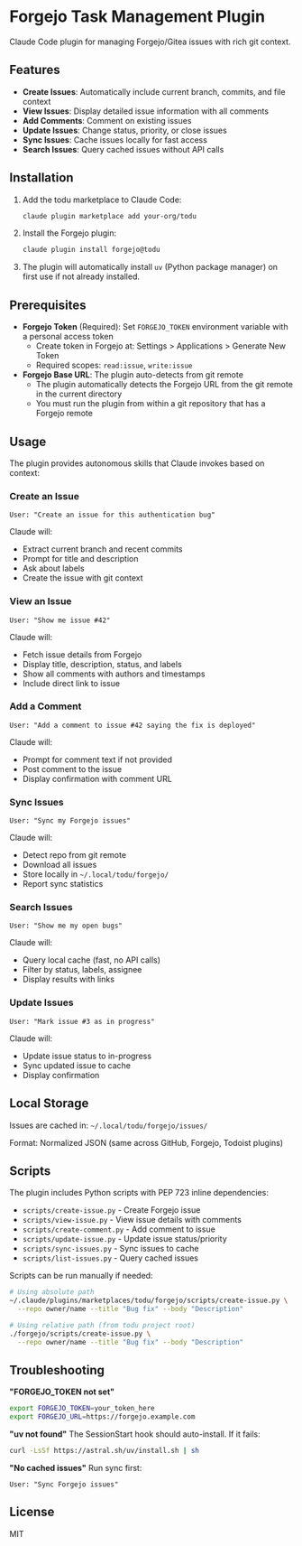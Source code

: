 # Forgejo Task Management Plugin

Claude Code plugin for managing Forgejo/Gitea issues with rich git context.

## Features

- **Create Issues**: Automatically include current branch, commits, and file context
- **View Issues**: Display detailed issue information with all comments
- **Add Comments**: Comment on existing issues
- **Update Issues**: Change status, priority, or close issues
- **Sync Issues**: Cache issues locally for fast access
- **Search Issues**: Query cached issues without API calls

## Installation

1. Add the todu marketplace to Claude Code:

   ```bash
   claude plugin marketplace add your-org/todu
   ```

2. Install the Forgejo plugin:

   ```bash
   claude plugin install forgejo@todu
   ```

3. The plugin will automatically install `uv` (Python package manager) on first use if not already installed.

## Prerequisites

- **Forgejo Token** (Required): Set `FORGEJO_TOKEN` environment variable with a personal access token
  - Create token in Forgejo at: Settings > Applications > Generate New Token
  - Required scopes: `read:issue`, `write:issue`
- **Forgejo Base URL**: The plugin auto-detects from git remote
  - The plugin automatically detects the Forgejo URL from the git remote in the current directory
  - You must run the plugin from within a git repository that has a Forgejo remote

## Usage

The plugin provides autonomous skills that Claude invokes based on context:

### Create an Issue

```text
User: "Create an issue for this authentication bug"
```

Claude will:

- Extract current branch and recent commits
- Prompt for title and description
- Ask about labels
- Create the issue with git context

### View an Issue

```text
User: "Show me issue #42"
```

Claude will:

- Fetch issue details from Forgejo
- Display title, description, status, and labels
- Show all comments with authors and timestamps
- Include direct link to issue

### Add a Comment

```text
User: "Add a comment to issue #42 saying the fix is deployed"
```

Claude will:

- Prompt for comment text if not provided
- Post comment to the issue
- Display confirmation with comment URL

### Sync Issues

```text
User: "Sync my Forgejo issues"
```

Claude will:

- Detect repo from git remote
- Download all issues
- Store locally in `~/.local/todu/forgejo/`
- Report sync statistics

### Search Issues

```text
User: "Show me my open bugs"
```

Claude will:

- Query local cache (fast, no API calls)
- Filter by status, labels, assignee
- Display results with links

### Update Issues

```text
User: "Mark issue #3 as in progress"
```

Claude will:

- Update issue status to in-progress
- Sync updated issue to cache
- Display confirmation

## Local Storage

Issues are cached in: `~/.local/todu/forgejo/issues/`

Format: Normalized JSON (same across GitHub, Forgejo, Todoist plugins)

## Scripts

The plugin includes Python scripts with PEP 723 inline dependencies:

- `scripts/create-issue.py` - Create Forgejo issue
- `scripts/view-issue.py` - View issue details with comments
- `scripts/create-comment.py` - Add comment to issue
- `scripts/update-issue.py` - Update issue status/priority
- `scripts/sync-issues.py` - Sync issues to cache
- `scripts/list-issues.py` - Query cached issues

Scripts can be run manually if needed:

```bash
# Using absolute path
~/.claude/plugins/marketplaces/todu/forgejo/scripts/create-issue.py \
  --repo owner/name --title "Bug fix" --body "Description"

# Using relative path (from todu project root)
./forgejo/scripts/create-issue.py \
  --repo owner/name --title "Bug fix" --body "Description"
```

## Troubleshooting

**"FORGEJO_TOKEN not set"**

```bash
export FORGEJO_TOKEN=your_token_here
export FORGEJO_URL=https://forgejo.example.com
```

**"uv not found"**
The SessionStart hook should auto-install. If it fails:

```bash
curl -LsSf https://astral.sh/uv/install.sh | sh
```

**"No cached issues"**
Run sync first:

```text
User: "Sync Forgejo issues"
```

## License

MIT
